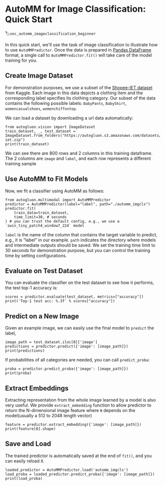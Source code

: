 # AutoMM for Image Classification: Quick Start
:label:`sec_automm_imageclassification_beginner`

In this quick start, we'll use the task of image classification to illustrate how to use `AutoMMPredictor`. Once the data is prepared in [Pandas DataFrame](https://pandas.pydata.org/pandas-docs/stable/reference/api/pandas.DataFrame.html) format, a single call to `AutoMMPredictor.fit()` will take care of the model training for you.


## Create Image Dataset

For demonstration purposes, we use a subset of the [Shopee-IET dataset](https://www.kaggle.com/c/shopee-iet-machine-learning-competition/data) from Kaggle.
Each image in this data depicts a clothing item and the corresponding label specifies its clothing category.
Our subset of the data contains the following possible labels: `BabyPants`, `BabyShirt`, `womencasualshoes`, `womenchiffontop`.

We can load a dataset by downloading a url data automatically:

```{.python .input}
from autogluon.vision import ImageDataset
train_dataset, _, test_dataset = ImageDataset.from_folders("https://autogluon.s3.amazonaws.com/datasets/shopee-iet.zip")
print(train_dataset)
```

We can see there are 800 rows and 2 columns in this training dataframe. The 2 columns are `image` and `label`, and each row represents a different training sample


## Use AutoMM to Fit Models

Now, we fit a classifier using AutoMM as follows:

```{.python .input}
from autogluon.multimodal import AutoMMPredictor
predictor = AutoMMPredictor(label="label", path="./automm_imgcls")
predictor.fit(
    train_data=train_dataset,
    time_limit=30, # seconds
) # you can trust the default config, e.g., we use a `swin_tiny_patch4_window7_224` model
```

`label` is the name of the column that contains the target variable to predict, e.g., it is "label" in our example. `path` indicates the directory where models and intermediate outputs should be saved. We set the training time limit to 30 seconds for demonstration purpose, but you can control the training time by setting configurations. 


## Evaluate on Test Dataset

You can evaluate the classifier on the test dataset to see how it performs, the test top-1 accuracy is:

```{.python .input}
scores = predictor.evaluate(test_dataset, metrics=["accuracy"])
print('Top-1 test acc: %.3f' % scores["accuracy"])
```


## Predict on a New Image

Given an example image, we can easily use the final model to `predict` the label,

```{.python .input}
image_path = test_dataset.iloc[0]['image']
predictions = predictor.predict({'image': [image_path]})
print(predictions)
```

If probabilities of all categories are needed, you can call `predict_proba`:

```{.python .input}
proba = predictor.predict_proba({'image': [image_path]})
print(proba)
```


## Extract Embeddings

Extracting representation from the whole image learned by a model is also very useful. We provide `extract_embedding` function to allow predictor to return the N-dimensional image feature where `N` depends on the model(usually a 512 to 2048 length vector)

```{.python .input}
feature = predictor.extract_embedding({'image': [image_path]})
print(feature[0].shape)
```


## Save and Load

The trained predictor is automatically saved at the end of `fit()`, and you can easily reload it.


```{.python .input}
loaded_predictor = AutoMMPredictor.load('automm_imgcls')
load_proba = loaded_predictor.predict_proba({'image': [image_path]})
print(load_proba)

```
